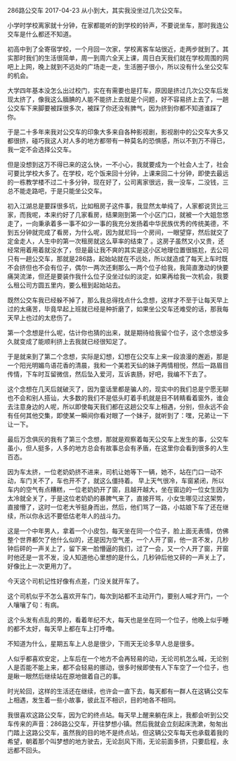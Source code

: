 286路公交车
2017-04-23
从小到大，其实我没坐过几次公交车。

小学时学校离家就十分钟，在家都能听的到学校的铃声，不要说坐车，那时我连公交车是什么都还不知道。

初高中到了全寄宿学校，一个月回一次家，学校离客车站很近，走两步就到了。其实那时我们的生活很简单，周一到周六全天上课，周日白天我们就在学校周围的网吧上上网，晚上就到不远处的广场走一走，生活圈子很小，所以没有什么坐公交车的机会。

大学四年基本没怎么出过校门，实在有需要也是打车，原因是挤过几次公交车后发现太挤了，像我这么腼腆的人能不能挤上去就是个问题，好不容易挤上去了，一趟公交车下来脚要被踩很多次，被踩了你还没有脾气，因为挤到你都不知道谁踩了你。

于是二十多年来我对公交车的印象大多来自各种影视剧，影视剧中的公交车大多又都很挤，碰巧我这人对人多的地方都带有一种莫名的恐惧感，所以不到万不得已，我一定不会选择公交车。

但是没想到这万不得已来的这么快，一不小心，我就要成为一个社会人士了，社会可要比学校大多了。在学校，吃个饭来回十分钟，上课来回二十分钟，即使去最远的一栋教学楼不过二十多分钟，现在好了，公司离家很远，我一没车，二没钱，三总不能走路吧，于是只能坐公交车。

初入江湖总是要踩很多坑，比如租房子这件事，我显然太单纯了，人家都说货比三家，而我呢，本来约好了几家看房，结果刚到第一个小区门口，就被一个大姐忽悠走了，一向秉承着多一事不如少一事的我充分发扬着中华民族优秀的传统美德，不到五分钟就完成了看房，为什么呢，因为就尼玛一个房间，一眼望穿，然后就交了定金走人，人生中的第一次租房就这么草率的结束了 。这房子虽然又小又贵，还经常用着用着就没水了，但是最让我不爽的其实是这小区地理位置很尴尬，去公司只有一趟公交车，那就是286路，起始站就在不远处，所以就造成了每天上车时既不会挤但也不会有位子，偶尔一两次还剩那么一两个位子给我，我简直激动的快要痛哭流涕，但还是要装作我什么位子没坐过似的淡定，如果再给我一次机会，我要么租公司方圆五里内，要么租到起始站去。

既然公交车我已经躲不掉了，那么我总得找点什么念想，这样才不至于让每天早上过的太痛苦，毕竟早起上班就已经是种折磨了，如果坐公交车还难受的话，那我每天早上也过的太悲伤了。

第一个念想是什么呢，估计你也猜的出来，就是期待给我留个位子，这个念想没多久就变成了能顺利挤上去我就已经很知足了。

于是就来到了第二个念想，实际是幻想，幻想在公交车上来一段浪漫的邂逅，那是一个阳光明媚鸟语花香的清晨，我和一个美若天仙的妹子两情相悦，然后一路眉目传情，下车时互留微信，然后坠入爱河，互诉衷肠，好吧，我编不下去了。

这个念想在几天后就破灭了，因为童话里都是骗人的，现实中的我们总是宁愿无聊也不会和别人搭讪，大多数的我们不是低头盯着手机就是目不转睛看着窗外，谁会去注意身边的人呢，所以即使每天我们都在这趟公交车上相遇，分别，但永远不会有任何其他交集，即使某一瞬间你看对眼了一个妹子，就听到了：嘿，兄弟让一下让一下。

最后万念俱灰的我有了第三个念想，那就是观察着每天公交车上发生的事，公交车虽小，但人挺多，人多的地方总会有故事总会有矛盾，在这里你会看到很多的人生百态。

因为车太挤，一位老奶奶挤不进来，司机让她等下一辆，她不，站在门口一动不动，车门关不了，车也开不了，就这么僵持着。 早上天气很冷，车窗紧闭，所以车内的空气有点糟糕，一位老奶奶开了窗，且越开越大，坐在窗边的一位女生因为太冷就全关了，于是这位老奶奶的暴脾气来了，直接开骂，小女生哪见过这架势，直接懵了，这时一位老大爷挺身而出，然后，他们骂了一路，小姑娘下车了还在继续，所以你永远不要低估老年人的战斗力。

这是一个中年男人，拿着一个小皮包，每天坐在同一个位子，脸上面无表情，仿佛整个世界都欠了他什么似的，还是因为空气差，一个人开了窗，他一言不发，几秒钟后砰的一声关上了，留下来一脸懵逼的我们，过了一会，又一个人开了窗，开窗时他还是一言不发，没人知道他心里想的是什么，几秒钟后他又砰的一声关上了，好像比上一次更用力了。

今天这个司机记性好像有点差，门没关就开车了。

这个司机似乎不怎么喜欢开车门，每次到站都不主动开门，要别人喊才开门，一个人嚷嚷了句：有病。

这个头发有点乱的男的，看着年纪不大，每天也是坐在同一个位子，他晚上似乎睡的都不太好，每天早上都在车上打呼噜。

不知道为什么，星期五车上人总是很少，下雨天无论多早人总是很多。

人似乎都喜欢安定，上车后在一个地方不会再轻易的动，无论司机怎么喊，无论别人是否能不能上来，都不会轻易的挪动，很多时候即使有人下车空了一个位子，也是瞅一眼然后继续站在原地做着自己的事。

时光轮回，这样的生活还在继续，也许会一直下去，每天都有一群人在这辆公交车上相遇，发生着一些小故事，彼此互不相识，目的地各不相同。

我很喜欢这路公交车，因为它的终点站。每天早上醒来躺在床上，我都会听到公交车传来的声音：286路公交车，开往梦想小镇。然后我就会立刻起床洗漱，匆匆出门踏上这路公交车，虽然我的目的地不是终点站，但这辆公交车每天也承载着我的希望，朝着那个叫梦想的地方驶去，无论刮风下雨，无论前面多挤，只要启程，永远都不回头。